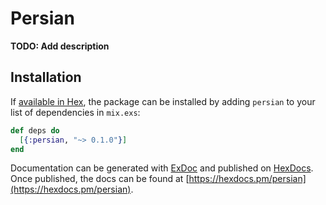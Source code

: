 # Persian

**TODO: Add description**

## Installation

If [available in Hex](https://hex.pm/docs/publish), the package can be installed
by adding `persian` to your list of dependencies in `mix.exs`:

```elixir
def deps do
  [{:persian, "~> 0.1.0"}]
end
```

Documentation can be generated with [ExDoc](https://github.com/elixir-lang/ex_doc)
and published on [HexDocs](https://hexdocs.pm). Once published, the docs can
be found at [https://hexdocs.pm/persian](https://hexdocs.pm/persian).


